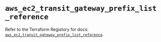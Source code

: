 # `aws_ec2_transit_gateway_prefix_list_reference`

Refer to the Terraform Registory for docs: [`aws_ec2_transit_gateway_prefix_list_reference`](https://www.terraform.io/docs/providers/aws/r/ec2_transit_gateway_prefix_list_reference).

